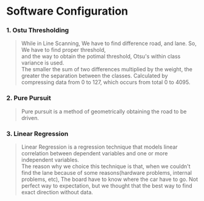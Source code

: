 # Software Configuration  
### 1. Ostu Thresholding
> While in Line Scanning, We have to find difference road, and lane. So, We have to find proper threshold,   
> and the way to obtain the potimal threshold, Otsu's within class variance is used.   
> The smaller the sum of two differences multiplied by the weight, the greater the separation between the classes.
> Calculated by compressing data from 0 to 127, which occurs from total 0 to 4095.  
### 2. Pure Pursuit
> Pure pursuit is a method of geometrically obtaining the road to be driven.  
### 3. Linear Regression
> Linear Regression is a regression technique that models linear correlation between dependent variables and one or more independent variables.  
> The reason why we choice this technique is that, when we couldn't find the lane because of some reasons(hardware problems, internal problems, etc),
> The board have to know where the car have to go. Not perfect way to expectation, but we thought that the best way to find exact direction without data.
